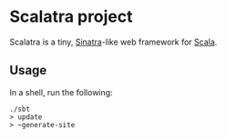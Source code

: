 # Scalatra project

Scalatra is a tiny, [Sinatra](http://www.sinatrarb.com/)-like web framework for [Scala](http://www.scala-lang.org/).

## Usage

In a shell, run the following:

    ./sbt
    > update
    > ~generate-site

